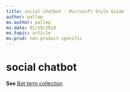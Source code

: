```yaml
---
title: social chatbot - Microsoft Style Guide
author: pallep
ms.author: pallep
ms.date: 01/19/2018
ms.topic: article
ms.prod: non-product-specific
---
```


# social chatbot

**See** [Bot term collection](~/a-z-word-list-term-collections/term-collections/bot-terms.md)
